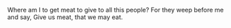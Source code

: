 Where am I to get meat to give to all this people? For they weep before me and say, Give us meat, that we may eat.
